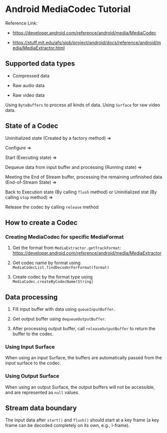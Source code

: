 # Android MediaCodec Tutorial

Reference Link:

- https://developer.android.com/reference/android/media/MediaCodec

- https://stuff.mit.edu/afs/sipb/project/android/docs/reference/android/media/MediaExtractor.html

## Supported data types

- Compressed data

- Raw audio data

- Raw video data

Using `ByteBuffers` to process all kinds of data. Using `Surface` for raw video data.

## State of a Codec

Uninitialized state (Created by a factory method) => 

Configure => 

Start (Executing state) => 

Dequeue data from input buffer and processing (Running state) => 

Meeting the End of Stream buffer, processing the remaining unfinished data (End-of-Stream State) => 

Back to Execution state (By calling `flush` method) or Uninitialized stat (By calling `stop` method) => 

Release the codec by calling `release` method

## How to create a Codec

### Creating MediaCodec for specific MediaFormat

1. Get the format from `MediaExtractor.getTrackFormat`: https://developer.android.com/reference/android/media/MediaExtractor

2. Get codec name by format using `MediaCodecList.findDecoderForFormat(format)`

3. Create codec by the format type using `MediaCodec.createByCodecName(String)`

## Data processing

1. Fill input buffer with data using `queueInputBuffer`.

2. Get output buffer using `dequeueOutputBuffer`.

3. After processing output buffer, call `releaseOutputBuffer` to return the buffer to the codec.

### Using Input Surface

When using an input Surface, the buffers are automatically passed from the input surface to the codec.

### Using Output Surface

When using an output Surface, the output buffers will not be accessible, and are represented as `null` values.

## Stream data boundary

The input data after `start()` and `flush()` should start at a key frame (a key frame can be decoded completely on its own, e.g., I-frame).